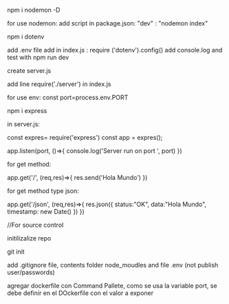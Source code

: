 npm i nodemon -D

for use nodemon:   add script in package.json: 
 "dev" : "nodemon index"

npm i dotenv

add .env file
add in index.js : require ('dotenv').config()
add console.log and test with npm run dev

create server.js

add line require('./server') in index.js


for use env: const port=process.env.PORT

npm i express 

in server.js:

const expres= require('express')
const app = expres();

app.listen(port, ()=>{
    console.log('Server run on port ', port)
})



for get method:

app.get('/', (req,res)=>{
    res.send('Hola Mundo')
})


for get method type json:

app.get('/json', (req,res)=>{
    res.json({
        status:"OK",
        data:"Hola Mundo",
        timestamp: new Date()
    })
})


//For source control

initilizalize repo

git init

add .gitignore file, contents folder node_moudles and file .env (not publish user/passwords)

agregar dockerfile con Command Pallete, como se usa la variable port, se debe definir en el DOckerfile con el valor a exponer



